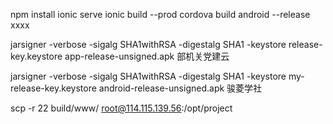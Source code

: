 npm installionic serveionic build --prodcordova build android --releasexxxxjarsigner -verbose -sigalg SHA1withRSA -digestalg SHA1 -keystore release-key.keystore app-release-unsigned.apk 部机关党建云 jarsigner -verbose -sigalg SHA1withRSA -digestalg SHA1 -keystore my-release-key.keystore android-release-unsigned.apk 骏菱学社scp -r 22 build/www/ root@114.115.139.56:/opt/project